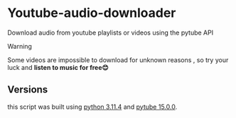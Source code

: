# Youtube-audio-downloader
Download audio from youtube playlists or videos using the pytube API
> [!WARNING]
> Some videos are impossible to download for unknown reasons , so try your luck and **listen to music for free😊**
## Versions
this script was built using [python 3.11.4](https://www.python.org/downloads/) and [pytube 15.0.0](https://pytube.io/en/latest/).
